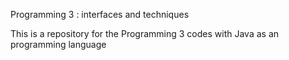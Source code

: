 Programming 3 : interfaces and techniques

This is a repository for the Programming 3 codes with Java as an programming language
